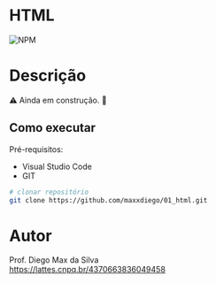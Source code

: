 # HTML
![NPM](https://img.shields.io/npm/l/react)
# Descrição

:warning: Ainda em construção. :construction:

## Como executar

Pré-requisitos: 
- Visual Studio Code
- GIT

```bash
# clonar repositório
git clone https://github.com/maxxdiego/01_html.git

```

# Autor

Prof. Diego Max da Silva<br>
https://lattes.cnpq.br/4370663836049458
